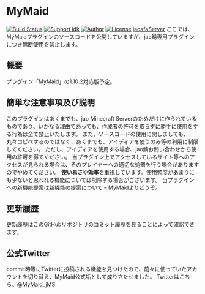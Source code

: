 # MyMaid
[![Build Status](https://travis-ci.org/jaoafa/MyMaid_1.10.svg?branch=master)](https://travis-ci.org/jaoafa/MyMaid_1.10)
[![Support jdk](https://img.shields.io/badge/Support%20jdk-openjdk7-yellow.svg)](https://img.shields.io)
[![Author](https://img.shields.io/badge/Author%20MinecraftID-mine__book000-orange.svg)](https://img.shields.io)
[![License](https://img.shields.io/badge/license-None-yellow.svg)](https://img.shields.io)
[jaoafaServer](https://jaoafa.com/)
ここでは、MyMaidプラグインのソースコードを公開していますが、jao鯖専用プラグインにつき無断使用を禁止します。

## 概要
プラグイン「MyMaid」の1.10.2対応版予定。
## 簡単な注意事項及び説明
このプラグインはあくまでも、jao Minecraft Serverのためだけに作られているものであり、いかなる理由であっても、作成者の許可を取らずに勝手に使用をする行為は全て禁止いたします。
また、ソースコードの使用に関しましても、丸々コピペするのではなく、あくまでも、アイディアを使うのみ等の利用に制限してください。
ただし、アイディアを使用する場合、jao鯖お問い合わせから使用の許可を得てください。
当プラグイン上でアクセスしているサイト等へのアクセスが見られる場合は、そのプレイヤーへの適切な処罰を行う場合がありますのでやめてください。
**使い易さ**や**効率**を重視しています。使用頻度があまりにも少ないと思われる機能については削除する場合がございます。
当プラグインへの新機能提案は[新機能の提案について – MyMaid](https://jaoafa.com/contact/plugins/mymaid/new)よりどうぞ。

## 更新履歴
更新履歴はこのGitHubリポジトリの[コミット履歴](https://github.com/book000/MyMaid/commits/master)を見ることによって確認できます。

## 公式Twitter
commit時等にTwitterに投稿される機能を見つけたので、前々に使っていたアカウントを切り替え、MyMaid公式垢として成り立たせました。
Twitterはこちら。[@MyMaid_jMS](https://twitter.com/MyMaid_jMS)
